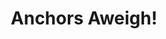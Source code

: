 ---
_schema: default
title: Anchors Aweigh!
link: https://www.geocaching.com/geocache/GC8VXZ0
owner: Gilwell1
log_date: 2020-08-30 00:00:00
log_type: Note
display_coords: N 41° 27.229' W 074° 29.072'
latitude: '41.453816'
longitude: '-74.484533'
first_stage: false
bogus: true
zhanna_log: >-
  Rich in NEPA and I solved the puzzle and the solution checker gave us the
  green light. I doubt we’ll be visiting that area anytime soon, but we’ll put
  it on our list and if we have the opportunity we’ll stop and search for the
  cache. Thanks for a fun puzzle\!
rich_log:
post_id: 12504
---